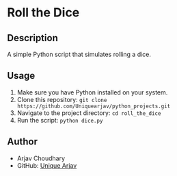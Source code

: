 # Roll the Dice

## Description
A simple Python script that simulates rolling a dice.

## Usage
1. Make sure you have Python installed on your system.
2. Clone this repository: `git clone https://github.com/Uniquearjav/python_projects.git`
3. Navigate to the project directory: `cd roll_the_dice`
4. Run the script: `python dice.py`

## Author
- Arjav Choudhary
- GitHub: [Unique Arjav](https://github.com/Uniquearjav)